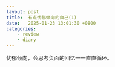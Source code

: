 ```yaml
---
layout: post
title:  有点忧郁倾向的自己(1)
date:   2025-01-23 13:01:30 +0800
categories:     
    - review
    - diary
---
```


忧郁倾向，会思考负面的回忆一一直直循环。